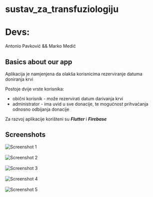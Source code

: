 # sustav_za_transfuziologiju

# Devs:
Antonio Pavković && Marko Medić

## Basics about our app
Aplikacija je namjenjena da olakša korisnicima rezerviranje datuma doniranja krvi

Postoje dvije vrste korisnika:

- obični korisnik - može rezervirati datum darivanja krvi
- administrator - ima uvid u sve donacije, te mogućnost prihvaćanja odnosno odbijanja donacije

Za razvoj aplikacije korišteni su <b><i>Flutter</i></b> i <b><i>Firebase</i></b>

## Screenshots

![Screenshot 1](screenshots/Screen1.png?raw=true)
<br />
<br />
![Screenshot 2](screenshots/Screen2.png?raw=true)
<br />
<br />
![Screenshot 3](screenshots/Screen3.png?raw=true)
<br />
<br />
![Screenshot 4](screenshots/Screen4.png?raw=true)
<br />
<br />
![Screenshot 5](screenshots/Screen5.png?raw=true)

